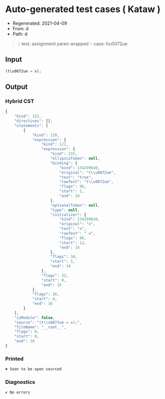 # Auto-generated test cases ( Kataw )
- Regenerated: 2021-04-09
- From: d
- Path: d
> :: test: assignment paren wrapped
> :: case: t\u0072ue
## Input

`````js
(t\u0072ue = x);
`````

## Output

### Hybrid CST

```javascript
{
    "kind": 122,
    "directives": [],
    "statements": [
        {
            "kind": 120,
            "expression": {
                "kind": 121,
                "expression": {
                    "kind": 215,
                    "ellipsisToken": null,
                    "binding": {
                        "kind": 134299649,
                        "original": "t\\u0072ue",
                        "text": "true",
                        "rawText": "t\\u0072ue",
                        "flags": 96,
                        "start": 1,
                        "end": 10
                    },
                    "optionalToken": null,
                    "type": null,
                    "initializer": {
                        "kind": 134299649,
                        "original": "x",
                        "text": "x",
                        "rawText": " x",
                        "flags": 96,
                        "start": 12,
                        "end": 14
                    },
                    "flags": 34,
                    "start": 1,
                    "end": 14
                },
                "flags": 32,
                "start": 0,
                "end": 15
            },
            "flags": 16,
            "start": 0,
            "end": 16
        }
    ],
    "isModule": false,
    "source": "(t\\u0072ue = x);",
    "fileName": "__root__",
    "flags": 0,
    "start": 0,
    "end": 16
}
```

### Printed

```javascript
✖ Soon to be open sourced
```

### Diagnostics

```javascript
✔ No errors
```

